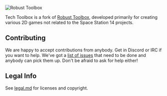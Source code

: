 ![Robust Toolbox](https://raw.githubusercontent.com/space-wizards/asset-dump/3dd3078e49e3a7e06709a6e0fc6e3223d8d44ca2/robust.png)

Tech Toolbox is a fork of [Robust Toolbox](https://github.com/space-wizards/RobustToolbox), developed primarily for creating various 2D games not related to the Space Station 14 projects.

## Contributing

We are happy to accept contributions from anybody. Get in Discord or IRC if you want to help. We've got a [list of issues](https://github.com/technologists-team/TechToolbox/issues) that need to be done and anybody can pick them up. Don't be afraid to ask for help either!

## Legal Info

See [legal.md](https://github.com/technologists-team/TechToolbox/blob/master/legal.md) for licenses and copyright.

